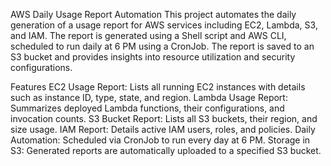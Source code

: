 AWS Daily Usage Report Automation
This project automates the daily generation of a usage report for AWS services including EC2, Lambda, S3, and IAM. The report is generated using a Shell script and AWS CLI, scheduled to run daily at 6 PM using a CronJob. The report is saved to an S3 bucket and provides insights into resource utilization and security configurations.

Features
EC2 Usage Report: Lists all running EC2 instances with details such as instance ID, type, state, and region.
Lambda Usage Report: Summarizes deployed Lambda functions, their configurations, and invocation counts.
S3 Bucket Report: Lists all S3 buckets, their region, and size usage.
IAM Report: Details active IAM users, roles, and policies.
Daily Automation: Scheduled via CronJob to run every day at 6 PM.
Storage in S3: Generated reports are automatically uploaded to a specified S3 bucket.
